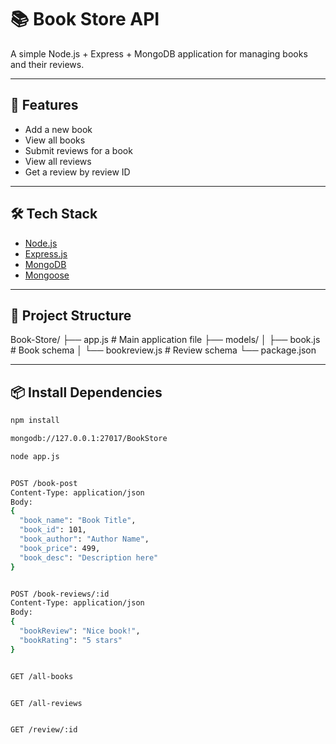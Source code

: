 # 📚 Book Store API

A simple Node.js + Express + MongoDB application for managing books and their reviews.

---

## 🚀 Features

- Add a new book
- View all books
- Submit reviews for a book
- View all reviews
- Get a review by review ID

---

## 🛠️ Tech Stack

- [Node.js](https://nodejs.org/)
- [Express.js](https://expressjs.com/)
- [MongoDB](https://www.mongodb.com/)
- [Mongoose](https://mongoosejs.com/)

---

## 📁 Project Structure

Book-Store/
├── app.js # Main application file
├── models/
│ ├── book.js # Book schema
│ └── bookreview.js # Review schema
└── package.json


---

## 📦 Install Dependencies

```bash
npm install

mongodb://127.0.0.1:27017/BookStore

node app.js


POST /book-post
Content-Type: application/json
Body:
{
  "book_name": "Book Title",
  "book_id": 101,
  "book_author": "Author Name",
  "book_price": 499,
  "book_desc": "Description here"
}


POST /book-reviews/:id
Content-Type: application/json
Body:
{
  "bookReview": "Nice book!",
  "bookRating": "5 stars"
}


GET /all-books


GET /all-reviews


GET /review/:id
